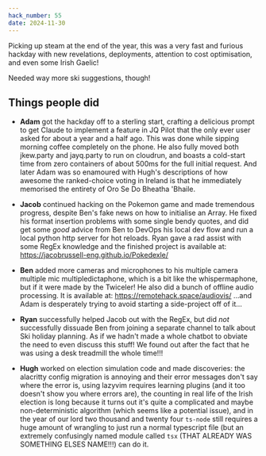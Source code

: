 ```yaml
---
hack_number: 55
date: 2024-11-30
---
```


Picking up steam at the end of the year, this was a very fast and furious hackday with new revelations, deployments,
attention to cost optimisation, and even some Irish Gaelic!

Needed way more ski suggestions, though!

## Things people did

-   **Adam** got the hackday off to a sterling start, crafting a delicious prompt to get Claude to implement a feature in JQ Pilot that the only ever user asked for about a year and a half ago. This was done while sipping morning coffee completely on the phone. He also fully moved both jkew.party and jayq.party to run on cloudrun, and boasts a cold-start time from zero containers of about 500ms for the full initial request. And later Adam was so enamoured with Hugh's descriptions of how awesome the ranked-choice voting in Ireland is that he immediately memorised the entirety of Oro Se Do Bheatha 'Bhaile.

-   **Jacob** continued hacking on the Pokemon game and made tremendous progress, despite Ben's fake news on how to initialise an Array. He fixed his format insertion problems with some single bendy quotes, and did get some _good_ advice from Ben to DevOps his local dev flow and run a local python http server for hot reloads. Ryan gave a rad assist with some RegEx knowledge and the finished project is available at: https://jacobrussell-eng.github.io/Pokedexle/

-   **Ben** added more cameras and microphones to his multiple camera multiple mic multipledictaphone, which is a bit like the whispermaphone, but if it were made by the Twiceler! He also did a bunch of offline audio processing. It is available at: https://remotehack.space/audiovis/ ...and Adam is desperately trying to avoid starting a side-project off of it...

-   **Ryan** successfully helped Jacob out with the RegEx, but did _not_ successfully dissuade Ben from joining a separate channel to talk about Ski holiday planning. As if we hadn't made a whole chatbot to obviate the need to even discuss this stuff! We found out after the fact that he was using a desk treadmill the whole time!!!

-   **Hugh** worked on election simulation code and made discoveries: the alacritty config migration is annoying and their error messages don't say where the error is, using lazyvim requires learning plugins (and it too doesn't show you where errors are), the counting in real life of the Irish election is long because it turns out it's quite a complicated and maybe non-deterministic algorithm (which seems like a potential issue), and in the year of our lord two thousand and twenty four `ts-node` still requires a huge amount of wrangling to just run a normal typescript file (but an extremely confusingly named module called `tsx` (THAT ALREADY WAS SOMETHING ELSES NAME!!!) can do it.
